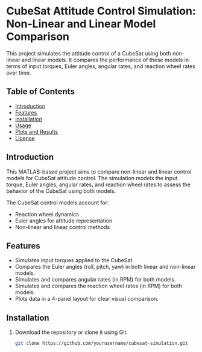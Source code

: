 # CubeSat Attitude Control Simulation: Non-Linear and Linear Model Comparison

This project simulates the attitude control of a CubeSat using both non-linear and linear models. It compares the performance of these models in terms of input torques, Euler angles, angular rates, and reaction wheel rates over time.

## Table of Contents
- [Introduction](#introduction)
- [Features](#features)
- [Installation](#installation)
- [Usage](#usage)
- [Plots and Results](#plots-and-results)
- [License](#license)

## Introduction
This MATLAB-based project aims to compare non-linear and linear control models for CubeSat attitude control. The simulation models the input torque, Euler angles, angular rates, and reaction wheel rates to assess the behavior of the CubeSat using both models.

The CubeSat control models account for:
- Reaction wheel dynamics
- Euler angles for attitude representation
- Non-linear and linear control methods

## Features
- Simulates input torques applied to the CubeSat.
- Compares the Euler angles (roll, pitch, yaw) in both linear and non-linear models.
- Simulates and compares angular rates (in RPM) for both models.
- Simulates and compares the reaction wheel rates (in RPM) for both models.
- Plots data in a 4-panel layout for clear visual comparison.

## Installation
1. Download the repository or clone it using Git:
   ```bash
   git clone https://github.com/yourusername/cubesat-simulation.git
